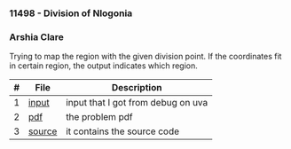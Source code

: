### 11498 - Division of Nlogonia
### Arshia Clare

Trying to map the region with the given division point. If the coordinates fit in certain region, the output indicates which region. 

|    #  | File | Description |
| ----------- | ---------------------- |---------------------- |
|1    |[input](https://github.com/ArshiaClare/4883-Programming_Techniques-Clare/blob/master/Assignments/P01/11498/input.txt)|input that I got from debug on uva    |
|2    |[pdf](https://github.com/ArshiaClare/4883-Programming_Techniques-Clare/blob/master/Assignments/P01/11498/p11498.pdf)|the problem pdf                    |
|3   |[source](https://github.com/ArshiaClare/4883-Programming_Techniques-Clare/blob/master/Assignments/P01/11498/source.cpp) |it contains the source code           |
